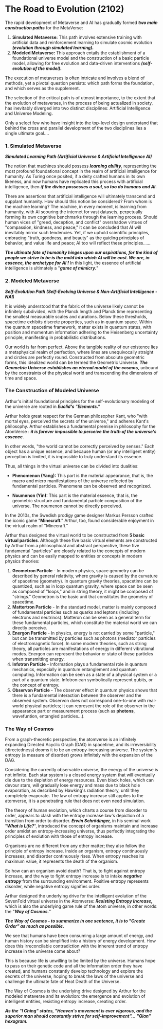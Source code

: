 # The Road to Evolution (2102)

The rapid development of Metaverse and AI has gradually formed _**two main construction paths**_ for the MetaVerse:

1. **Simulated Metaverse:** This path involves extensive training with artificial data and reinforcement learning to simulate cosmic evolution _**(evolution through simulated learning).**_
2. **Modeled Metaverse:** This approach entails the establishment of a foundational universe model and the construction of a basic particle model, allowing for free evolution and data-driven interventions _**(self-evolution of the model).**_

The execution of metaverses is often intricate and involves a blend of methods, yet a pivotal question persists: which path forms the foundation, and which serves as the supplement.

The selection of the critical path is of utmost importance, to the extent that the evolution of metaverses, in the process of being actualized in society, has inevitably diverged into two distinct disciplines: Artificial Intelligence and Universe Modeling.

Only a select few who have insight into the top-level design understand that behind the cross and parallel development of the two disciplines lies a single ultimate goal….

### 1.  Simulated Metaverse&#x20;

_**Simulated Learning Path (Artificial Universe & Artificial Intelligence AI)**_

The notion that machines should possess _**learning ability**_, representing the most profound foundational concept in the realm of artificial intelligence for humanity. As Turing once posited, if a deity crafted humans in its own likeness, and now humans have replicated this process with artificial intelligence, then _**if the divine possesses a soul, so too do humans and AI.**_

There are assertions that artificial intelligence will ultimately transcend and supplant humanity. How should this notion be considered? From whom is the machine learning? The machine, in every moment, is learning from humanity, with AI scouring the internet for vast datasets, perpetually forming its own cognitive benchmarks through the learning process. Should human vices of "greed, deception, and conflict" overshadow virtues of "compassion, kindness, and peace," it can be concluded that AI will inevitably mirror such tendencies. Yet, if we uphold scientific principles, embracing "truth, goodness, and beauty" as the guiding principles of behavior, and value life and peace; AI too will reflect these principles……

_**The ultimate fate of humanity hinges upon our aspirations, for the kind of people we strive to be is the mold into which AI will be cast. We are, in essence, the archetype for AI !**_ In this light, the essence of artificial intelligence is ultimately a "_**game of mimicry.**_"

### 2.  Modeled Metaverse&#x20;

_**Self-Evolution Path (Self-Evolving Universe & Non-Artificial Intelligence - NAI)**_

&#x20;It is widely understood that the fabric of the universe likely cannot be infinitely subdivided, with the Planck length and Planck time representing the smallest measurable scales and durations. Below these thresholds, spacetime exhibits discrete properties, such as in quantum space. Within the quantum spacetime framework, matter exists in quantum states, with position and momentum information adhering to the Heisenberg uncertainty principle, manifesting in probabilistic distributions.

Our world is far from perfect. Above the tangible reality of our existence lies a metaphysical realm of perfection, where lines are unequivocally straight and circles are perfectly round. Constructed from absolute geometric forms, this idealized world can be termed the Geometric Universe. _**The Geometric Universe establishes an eternal model of the cosmos,**_ unbound by the constraints of the physical world and transcending the dimensions of time and space.

### The Construction of Modeled Universe

Arthur's initial foundational principles for the self-evolutionary modeling of the universe are rooted in _**Euclid's "Elements."**_

Arthur holds great respect for the German philosopher Kant, who "with mortal eyes, perceived the secrets of the universe," and adheres Kant's philosophy. Arthur establishes a fundamental premise in philosophy for the AtomVerse : _**it is forever impossible to perceive the truth of the universe's essence**_.

In other words, "the world cannot be correctly perceived by senses." Each object has a unique essence, and because human (or any intelligent entity) perception is limited, it is impossible to truly understand its essence.

Thus, all things in the virtual universe can be divided into dualities:



* **Phenomenon (Yang):** This part is the material appearance, that is, the macro and micro manifestations of the universe reflected by fundamental particles. Phenomena can be observed and recognized.



* **Noumenon (Yin):** This part is the material essence, that is, the geometric structure and fundamental particle composition of the universe. The noumenon cannot be directly perceived.

In the 2010s, the Swedish prodigy game designer Markus Persson crafted the iconic game "**Minecraft**." Arthur, too, found considerable enjoyment in the virtual realm of "Minecraft."

Arthur thus designed the virtual world to be constructed from **5 basic virtual particles**. Although these five basic virtual elements are constructed by Arthur from a philosophical and abstract perspective, these five fundamental "particles" are closely related to the concepts of modern physics and can be easily mapped to entities or concepts in modern physics theories:



1. **Geometron Particle** - In modern physics, space geometry can be described by general relativity, where gravity is caused by the curvature of spacetime (geometry). In quantum gravity theories, spacetime can be quantized, such as in loop quantum gravity, where space can be seen as composed of "loops," and in string theory, it might be composed of "strings." Geometron is the basic unit that constitutes the geometry of spacetime.
2. **Mattertron Particle** - In the standard model, matter is mainly composed of fundamental particles such as quarks and leptons (including electrons and neutrinos). Matteron can be seen as a general term for these fundamental particles, which constitute the material world we can directly perceive.
3. **Energon  Particle** - In physics, energy is not carried by some "particle," but can be transmitted by particles such as photons (mediator particles of electromagnetic force). In some modern theories, such as string theory, all particles are manifestations of energy in different vibrational modes. Energon can represent the behavior or state of these particles when transmitting energy.
4. &#x20;**Infotron Particle** - Information plays a fundamental role in quantum mechanics, especially in quantum entanglement and quantum computing. Information can be seen as a state of a physical system or a part of a quantum state. Infotron can symbolically represent qubits, or the concept of entropy.
5. **Observon Particle** - The observer effect in quantum physics shows that there is a fundamental interaction between the observer and the observed system. Observon does not correspond one-to-one with real-world physical particles; it can represent the role of the observer in the appearance part or measurement process (such as **photons**, wavefuntion, entangled particles...).

### The Way of Cosmos

From a graph-theoretic perspective, the atomverse is an infinitely expanding Directed Acyclic Graph (DAG) in spacetime, and its irreversibility (directedness) dooms it to be an entropy-increasing universe. The system's entropy (a measure of disorder) grows infinitely with the expansion of the DAG.

Considering the currently observable universe, the energy of the universe is not infinite. Each star system is a closed energy system that will eventually die due to the depletion of energy resources. Even black holes, which can devour stars, will gradually lose energy and mass due to black hole evaporation, as described by Hawking's radiation theory, until they completely evaporate. The law of entropy increase still applies to the atomverse, it is a penetrating rule that does not even need simulation.

The theory of human evolution, which charts a course from disorder to order, appears to clash with the entropy increase law's depiction of a transition from order to disorder. _**Erwin Schrödinger,**_ in his seminal work "_**What is Life?**_", introduced the concept of organisms maintain and increase order amidst an entropy-increasing universe, thus perfectly integrating the principles of evolution with those of entropy increase.

Organisms are no different from any other matter; they also follow the principle of entropy increase. Inside an organism, entropy continuously increases, and disorder continuously rises. When entropy reaches its maximum value, it represents the death of the organism.

So how can an organism avoid death? That is, to fight against entropy increase, and the way to fight entropy increase is to intake _**negative entropy**_ from the surrounding environment. Positive entropy represents disorder, while negative entropy signifies order.

Arthur designed the underlying drive for the intelligent evolution of the SevenFold virtual universe in the Atomverse: _**Resisting Entropy Increase,**_ which is also the underlying game rule of the atom universe, in other words: the "_**Way of Cosmos.**_"

_**The Way of Cosmos - to summarize in one sentence, it is to "Create Order" as much as possible.**_

We see that humans have been consuming a large amount of energy, and human history can be simplified into a history of energy development. How does this irreconcilable contradiction with the inherent trend of entropy increase in the universe come about?

This is because life is unwilling to be limited by the universe. Humans hope to pass on their genetic code and all the information order they have created, and humans constantly develop technology and explore the secrets of the universe, hoping to break the laws of the universe and challenge the ultimate fate of Heat Death of the Universe.

The Way of Cosmos is the underlying drive designed by Arthur for the modeled metaverse and its evolution: the emergence and evolution of intelligent entities, resisting entropy increase, creating order.



_**As the "I Ching" states, "Heaven's movement is ever vigorous, and the superior man should constantly strive for self-improvement"... "Qian" hexagram.**_

